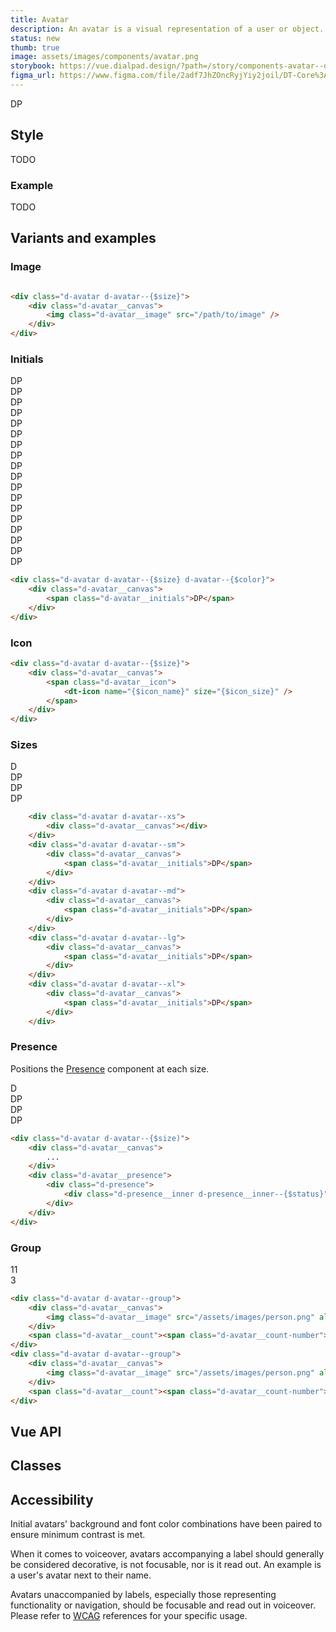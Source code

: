 ```yaml
---
title: Avatar
description: An avatar is a visual representation of a user or object.
status: new
thumb: true
image: assets/images/components/avatar.png
storybook: https://vue.dialpad.design/?path=/story/components-avatar--default
figma_url: https://www.figma.com/file/2adf7JhZOncRyjYiy2joil/DT-Core%3A-Components-7?node-id=8918%3A21289&viewport=137%2C605%2C0.46&t=xHutRjwo1o5zMTgT-11
---
```


<code-well-header>
    <div class="d-d-inline-flex d-ai-center d-flow16">
        <div class="d-avatar d-avatar--xl">
            <div class="d-avatar__canvas">
                <span class="d-avatar__icon">
                    <dt-icon name="user" size="600" />
                </span>
            </div>
        </div>
        <div class="d-avatar d-avatar--xl d-avatar--color-1000">
            <div class="d-avatar__canvas">
                <span class="d-avatar__initials">DP</span>
            </div>
        </div>
        <div class="d-avatar d-avatar--xl">
            <div class="d-avatar__canvas">
                <img class="d-avatar__image" src="/assets/images/person.png" alt=""/>
            </div>
            <div class="d-avatar__presence">
                <example-presence presence="active"/>
            </div>
        </div>
    </div>
</code-well-header>

<!-- <component-combinator component-name="DtAvatar" /> -->

## Style

<div class="d-bgc-critical d-p32 d-fs-500 d-fw-bold d-ta-center">
    TODO
</div>

### Example

<div class="d-bgc-critical d-p32 d-fs-500 d-fw-bold d-ta-center">
    TODO
</div>

## Variants and examples

### Image

<code-well-header>
    <div class="d-avatar d-avatar--md">
        <div class="d-avatar__canvas">
            <img class="d-avatar__image" src="/assets/images/person.png" alt=""/>
        </div>
    </div>
</code-well-header>

```html
<div class="d-avatar d-avatar--{$size}">
    <div class="d-avatar__canvas">
        <img class="d-avatar__image" src="/path/to/image" />
    </div>
</div>
```

### Initials

<code-well-header>
    <dt-stack direction="row" gap="500">
        <dt-stack gap="500">
            <div class="d-avatar d-avatar--md d-avatar--color-100">
                <div class="d-avatar__canvas">
                    <span class="d-avatar__initials">DP</span>
                </div>
            </div>
            <div class="d-avatar d-avatar--md d-avatar--color-200">
                <div class="d-avatar__canvas">
                    <span class="d-avatar__initials">DP</span>
                </div>
            </div>
            <div class="d-avatar d-avatar--md d-avatar--color-300">
                <div class="d-avatar__canvas">
                    <span class="d-avatar__initials">DP</span>
                </div>
            </div>
        </dt-stack>
        <dt-stack gap="500">
            <div class="d-avatar d-avatar--md d-avatar--color-400">
                <div class="d-avatar__canvas">
                    <span class="d-avatar__initials">DP</span>
                </div>
            </div>
            <div class="d-avatar d-avatar--md d-avatar--color-500">
                <div class="d-avatar__canvas">
                    <span class="d-avatar__initials">DP</span>
                </div>
            </div>
            <div class="d-avatar d-avatar--md d-avatar--color-600">
                <div class="d-avatar__canvas">
                    <span class="d-avatar__initials">DP</span>
                </div>
            </div>
        </dt-stack>
        <dt-stack gap="500">
            <div class="d-avatar d-avatar--md d-avatar--color-700">
                <div class="d-avatar__canvas">
                    <span class="d-avatar__initials">DP</span>
                </div>
            </div>
            <div class="d-avatar d-avatar--md d-avatar--color-800">
                <div class="d-avatar__canvas">
                    <span class="d-avatar__initials">DP</span>
                </div>
            </div>
            <div class="d-avatar d-avatar--md d-avatar--color-900">
                <div class="d-avatar__canvas">
                    <span class="d-avatar__initials">DP</span>
                </div>
            </div>
        </dt-stack>
        <dt-stack gap="500">
            <div class="d-avatar d-avatar--md d-avatar--color-1000">
                <div class="d-avatar__canvas">
                    <span class="d-avatar__initials">DP</span>
                </div>
            </div>
            <div class="d-avatar d-avatar--md d-avatar--color-1010">
                <div class="d-avatar__canvas">
                    <span class="d-avatar__initials">DP</span>
                </div>
            </div>
            <div class="d-avatar d-avatar--md d-avatar--color-1020">
                <div class="d-avatar__canvas">
                    <span class="d-avatar__initials">DP</span>
                </div>
            </div>
        </dt-stack>
        <dt-stack gap="500">
            <div class="d-avatar d-avatar--md d-avatar--color-1030">
                <div class="d-avatar__canvas">
                    <span class="d-avatar__initials">DP</span>
                </div>
            </div>
            <div class="d-avatar d-avatar--md d-avatar--color-1040">
                <div class="d-avatar__canvas">
                    <span class="d-avatar__initials">DP</span>
                </div>
            </div>
            <div class="d-avatar d-avatar--md d-avatar--color-1050">
                <div class="d-avatar__canvas">
                    <span class="d-avatar__initials">DP</span>
                </div>
            </div>
        </dt-stack>
        <dt-stack gap="500">
            <div class="d-avatar d-avatar--md d-avatar--color-1060">
                <div class="d-avatar__canvas">
                    <span class="d-avatar__initials">DP</span>
                </div>
            </div>
            <div class="d-avatar d-avatar--md d-avatar--color-1070">
                <div class="d-avatar__canvas">
                    <span class="d-avatar__initials">DP</span>
                </div>
            </div>
            <div class="d-avatar d-avatar--md d-avatar--color-1080">
                <div class="d-avatar__canvas">
                    <span class="d-avatar__initials">DP</span>
                </div>
            </div>
        </dt-stack>
    </dt-stack>
</code-well-header>

```html
<div class="d-avatar d-avatar--{$size} d-avatar--{$color}">
    <div class="d-avatar__canvas">
        <span class="d-avatar__initials">DP</span>
    </div>
</div>
```

### Icon

<code-well-header>
    <div class="d-avatar d-avatar--md">
        <div class="d-avatar__canvas">
            <span class="d-avatar__icon">
                <dt-icon name="user" size="300" />
            </span>
        </div>
    </div>
</code-well-header>

```html
<div class="d-avatar d-avatar--{$size}">
    <div class="d-avatar__canvas">
        <span class="d-avatar__icon">
            <dt-icon name="{$icon_name}" size="{$icon_size}" />
        </span>
    </div>
</div>
```

### Sizes

<code-well-header>
    <div class="d-d-inline-flex d-ai-center d-flow8">
        <div class="d-avatar d-avatar--xs">
            <div class="d-avatar__canvas"></div>
        </div>
        <div class="d-avatar d-avatar--sm">
            <div class="d-avatar__canvas">
                <span class="d-avatar__initials">D</span>
            </div>
        </div>
        <div class="d-avatar d-avatar--md">
            <div class="d-avatar__canvas">
                <span class="d-avatar__initials">DP</span>
            </div>
        </div>
        <div class="d-avatar d-avatar--lg">
            <div class="d-avatar__canvas">
                <span class="d-avatar__initials">DP</span>
            </div>
        </div>
        <div class="d-avatar d-avatar--xl">
            <div class="d-avatar__canvas">
                <span class="d-avatar__initials">DP</span>
            </div>
        </div>
    </div>
</code-well-header>

```html
    <div class="d-avatar d-avatar--xs">
        <div class="d-avatar__canvas"></div>
    </div>
    <div class="d-avatar d-avatar--sm">
        <div class="d-avatar__canvas">
            <span class="d-avatar__initials">DP</span>
        </div>
    </div>
    <div class="d-avatar d-avatar--md">
        <div class="d-avatar__canvas">
            <span class="d-avatar__initials">DP</span>
        </div>
    </div>
    <div class="d-avatar d-avatar--lg">
        <div class="d-avatar__canvas">
            <span class="d-avatar__initials">DP</span>
        </div>
    </div>
    <div class="d-avatar d-avatar--xl">
        <div class="d-avatar__canvas">
            <span class="d-avatar__initials">DP</span>
        </div>
    </div>
```

### Presence

Positions the [Presence](/components/presence.html) component at each size.

<code-well-header>
    <div class="d-d-inline-flex d-ai-center d-flow8">
        <div class="d-avatar d-avatar--xs">
            <div class="d-avatar__canvas">
                <img class="d-avatar__image" src="/assets/images/person.png" alt=""/>
            </div>
            <div class="d-avatar__presence">
                <example-presence presence="active"/>
            </div>
        </div>
        <div class="d-avatar d-avatar--sm">
            <div class="d-avatar__canvas">
                <img class="d-avatar__image" src="/assets/images/person.png" alt=""/>
            </div>
            <div class="d-avatar__presence">
                <example-presence presence="active"/>
            </div>
        </div>
        <div class="d-avatar d-avatar--md">
            <div class="d-avatar__canvas">
                <img class="d-avatar__image" src="/assets/images/person.png" alt=""/>
            </div>
            <div class="d-avatar__presence">
                <example-presence presence="busy"/>
            </div>
        </div>
        <div class="d-avatar d-avatar--lg">
            <div class="d-avatar__canvas">
                <img class="d-avatar__image" src="/assets/images/person.png" alt=""/>
            </div>
            <div class="d-avatar__presence">
                <example-presence presence="offline"/>
            </div>
        </div>
        <div class="d-avatar d-avatar--xl">
            <div class="d-avatar__canvas">
                <img class="d-avatar__image" src="/assets/images/person.png" alt=""/>
            </div>
            <div class="d-avatar__presence">
                <example-presence presence="offline"/>
            </div>
        </div>
    </div>
    <div class="d-d-inline-flex d-ai-center d-flow8">
        <div class="d-avatar d-avatar--xs">
            <div class="d-avatar__canvas"></div>
            <div class="d-avatar__presence">
                <example-presence presence="active"/>
            </div>
        </div>
        <div class="d-avatar d-avatar--sm">
            <div class="d-avatar__canvas">
                <span class="d-avatar__initials">D</span>
            </div>
            <div class="d-avatar__presence">
                <example-presence presence="active"/>
            </div>
        </div>
        <div class="d-avatar d-avatar--md">
            <div class="d-avatar__canvas">
                <span class="d-avatar__initials">DP</span>
            </div>
            <div class="d-avatar__presence">
                <example-presence presence="busy"/>
            </div>
        </div>
        <div class="d-avatar d-avatar--lg">
            <div class="d-avatar__canvas">
                <span class="d-avatar__initials">DP</span>
            </div>
            <div class="d-avatar__presence">
                <example-presence presence="away"/>
            </div>
        </div>
        <div class="d-avatar d-avatar--xl">
            <div class="d-avatar__canvas">
                <span class="d-avatar__initials">DP</span>
            </div>
            <div class="d-avatar__presence">
                <example-presence presence="away"/>
            </div>
        </div>
    </div>
</code-well-header>

```html
<div class="d-avatar d-avatar--{$size)">
    <div class="d-avatar__canvas">
        ...
    </div>
    <div class="d-avatar__presence">
        <div class="d-presence">
            <div class="d-presence__inner d-presence__inner--{$status}"></div>
        </div>
    </div>
</div>
```

### Group

<code-well-header>
    <div class="d-d-inline-flex d-ai-center d-flow8">
        <div class="d-avatar d-avatar--group">
            <div class="d-avatar__canvas">
                <img class="d-avatar__image" src="/assets/images/person.png" alt=""/>
            </div>
            <span class="d-avatar__count"><span class="d-avatar__count-number">11</span></span>
        </div>
        <div class="d-avatar d-avatar--group">
            <div class="d-avatar__canvas">
                <img class="d-avatar__image" src="/assets/images/person.png" alt=""/>
            </div>
            <span class="d-avatar__count"><span class="d-avatar__count-number">3</span></span>
        </div>
    </div>
</code-well-header>

```html
<div class="d-avatar d-avatar--group">
    <div class="d-avatar__canvas">
        <img class="d-avatar__image" src="/assets/images/person.png" alt=""/>
    </div>
    <span class="d-avatar__count"><span class="d-avatar__count-number">12</span></span>
</div>
<div class="d-avatar d-avatar--group">
    <div class="d-avatar__canvas">
        <img class="d-avatar__image" src="/assets/images/person.png" alt=""/>
    </div>
    <span class="d-avatar__count"><span class="d-avatar__count-number">1</span></span>
</div>
```

## Vue API

<component-vue-api component-name="avatar" />

## Classes

<component-class-table component-name="avatar"></component-class-table>

## Accessibility

Initial avatars' background and font color combinations have been paired to ensure minimum contrast is met.

When it comes to voiceover, avatars accompanying a label should generally be considered decorative,
is not focusable, nor is it read out. An example is a user's avatar next to their name.

Avatars unaccompanied by labels, especially those representing functionality or navigation, should be focusable and
read out in voiceover. Please refer
to [WCAG](https://www.w3.org/WAI/tutorials/images/decorative) references for
your specific usage.

<script setup>
import ExamplePresence from '@exampleComponents/ExamplePresence.vue';
</script>
